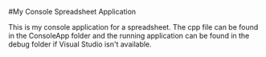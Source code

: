 #My Console Spreadsheet Application

This is my console application for a spreadsheet.  The cpp file can be found in the ConsoleApp folder and the running application can be found in the debug folder if Visual Studio isn't available.

